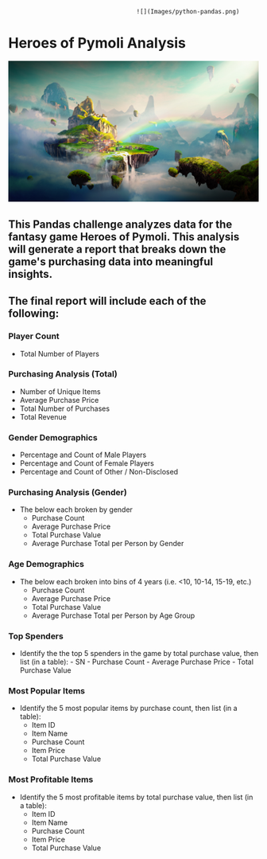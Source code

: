                                         ![](Images/python-pandas.png)

# Heroes of Pymoli Analysis 

![](Images/Fantasy.png)

## This Pandas challenge analyzes data for the fantasy game Heroes of Pymoli. This analysis will generate a report that breaks down the game's purchasing data into meaningful insights.

## The final report will include each of the following:

### Player Count
  - Total Number of Players
### Purchasing Analysis (Total)
  - Number of Unique Items
  - Average Purchase Price
  - Total Number of Purchases
  - Total Revenue
### Gender Demographics
  - Percentage and Count of Male Players
  - Percentage and Count of Female Players
  - Percentage and Count of Other / Non-Disclosed
### Purchasing Analysis (Gender)
  - The below each broken by gender
    - Purchase Count
    - Average Purchase Price
    - Total Purchase Value
    - Average Purchase Total per Person by Gender
### Age Demographics
  - The below each broken into bins of 4 years (i.e. <10, 10-14, 15-19, etc.)
    - Purchase Count
    - Average Purchase Price
    - Total Purchase Value
    - Average Purchase Total per Person by Age Group
### Top Spenders
   - Identify the the top 5 spenders in the game by total purchase value, then list (in a table):
    - SN
    - Purchase Count
    - Average Purchase Price
    - Total Purchase Value
### Most Popular Items
  - Identify the 5 most popular items by purchase count, then list (in a table):
    - Item ID
    - Item Name
    - Purchase Count
    - Item Price
    - Total Purchase Value
### Most Profitable Items
  - Identify the 5 most profitable items by total purchase value, then list (in a table):
    - Item ID
    - Item Name
    - Purchase Count
    - Item Price
    - Total Purchase Value

